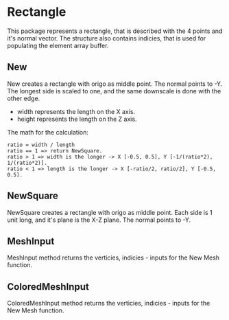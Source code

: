 # Rectangle

This package represents a rectangle, that is described with the 4 points and it's normal vector. The structure also contains indicies, that is used for populating the element array buffer.

## New

New creates a rectangle with origo as middle point. The normal points to -Y. The longest side is scaled to one, and the same downscale is done with the other edge.

- width represents the length on the X axis.
- height represents the length on the Z axis.

The math for the calculation:

```
ratio = width / length
ratio == 1 => return NewSquare.
ratio > 1 => width is the longer -> X [-0.5, 0.5], Y [-1/(ratio*2), 1/(ratio*2)].
ratio < 1 => length is the longer -> X [-ratio/2, ratio/2], Y [-0.5, 0.5].
```

## NewSquare

NewSquare creates a rectangle with origo as middle point. Each side is 1 unit long, and it's plane is the X-Z plane. The normal points to -Y.

## MeshInput

MeshInput method returns the verticies, indicies - inputs for the New Mesh function.

## ColoredMeshInput

ColoredMeshInput method returns the verticies, indicies - inputs for the New Mesh function.
